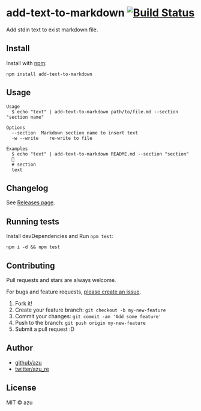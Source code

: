 # add-text-to-markdown [![Build Status](https://travis-ci.org/azu/add-text-to-markdown.svg?branch=master)](https://travis-ci.org/azu/add-text-to-markdown)

Add stdin text to exist markdown file.

## Install

Install with [npm](https://www.npmjs.com/):

    npm install add-text-to-markdown

## Usage

    Usage
      $ echo "text" | add-text-to-markdown path/to/file.md --section "section name"

    Options
      --section  Markdown section name to insert text
      -w --write    re-write to file

    Examples
      $ echo "text" | add-text-to-markdown README.md --section "section"
      🌈 
      # section
      text

## Changelog

See [Releases page](https://github.com/azu/add-text-to-markdown/releases).

## Running tests

Install devDependencies and Run `npm test`:

    npm i -d && npm test

## Contributing

Pull requests and stars are always welcome.

For bugs and feature requests, [please create an issue](https://github.com/azu/add-text-to-markdown/issues).

1. Fork it!
2. Create your feature branch: `git checkout -b my-new-feature`
3. Commit your changes: `git commit -am 'Add some feature'`
4. Push to the branch: `git push origin my-new-feature`
5. Submit a pull request :D

## Author

- [github/azu](https://github.com/azu)
- [twitter/azu_re](https://twitter.com/azu_re)

## License

MIT © azu
